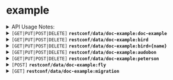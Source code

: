 
# example



<details><summary>API Usage Notes:</summary>

#### General API Usage Notes
* `DELETE` implementation may be disallowed or ignored depending on the context
* Lists use `../path={key}/...` instead of `.../path/key/...` to avoid API name collision

#### `GET` Query Parameters

These parameters can be combined.

> | param                            | description | example |
> |----------------------------------|-------------|---------|
> | `content=[non-config\|config]` | Show only read-only fields or only read/write fields |   `.../path?content=config`|
> | `fields=field1;field2` | Return a portion of the data limited to fields listed | `.../path?fields=user%2faddress` |
> | `depth=n` | Return a portion of the data limited to depth of the hierarchy | `.../path?depth=1`
> | `fc.xfields=field1;fields` | Return a portion of the data excluding the fields listed | `.../path?fc.xfields=user%2faddress` |
> | `fc.range=field!{startRow}-[{endRow}]` | For lists, return only limited number of rows | `.../path?fc.range=user!10-20` 

</details>





<details>
 <summary><code>[GET|PUT|POST|DELETE]</code> <code><b>restconf/data/doc-example:doc-example</b></code> </summary>

#### doc-example

**GET Response Data / PUT, POST Request Data**
````json
{
  "bird":[{
     "name":"",
     "family":"",
     "wingSpan":0
  }],
  "level":"",
  "country":"",
  "planet":"",
  "moon":"",
  "audobon":{
     "page":""
  },
  "peterson":{
     "link":""
  }}
````



**Data Details**

> | field   |  type  |  Description |  Details |
> |---------|--------|--------------|----------|
> | bird.name | string  |   |  |
> | bird.family | identityref  |   |  |
> | bird.wingSpan | int32  |  in cm | Default: 64 |
> | level | enumeration  |   | Allowed Values: casual,hobbiest,birdNerd |
> | country | string  |   | choice: origin, case: case0 |
> | planet | string  |   | choice: origin, case: case1 |
> | moon | string  |   | choice: origin, case: case1 |
> | audobon.page | string  |   |  |
> | peterson.link | string  |   |  |

**Responses**
> | http method  |  request body  | response body |
> |--------------|----------------|---------------|
> | `POST`       |  *JSON data*   | - none -      |
> | `PUT`       |  *JSON data*   | - none -      |
> | `GET`       |  - none -      | *JSON data*   |
> | `DELETE`     |  - none -      | - none -      |

**HTTP response codes**
> | http code |  reason for code    |
> |-----------|---------------------|
> | 200       | success             |
> | 401       | not authorized      |
> | 400       | invalid request     |
> | 404       | data does not exist |
> | 500       | internal error      |

**Examples**
````bash
# retrieve data
curl https://server/restconf/data/doc-example:doc-example

# update existing data
curl -X PUT -d @data.json https://server/restconf/data/doc-example:doc-example

# create new data
curl -X POST -d @data.json https://server/restconf/data/doc-example:doc-example

# delete current data
curl -X DELETE https://server/restconf/data/doc-example:doc-example
````
</details>





<details>
 <summary><code>[GET|PUT|POST|DELETE]</code> <code><b>restconf/data/doc-example:bird</b></code> </summary>

#### bird

**GET Response Data / PUT, POST Request Data**
````json
{"bird":[{ 
  "name":"",
  "family":"",
  "wingSpan":0}, {"..."}]}
````



**Data Details**

> | field   |  type  |  Description |  Details |
> |---------|--------|--------------|----------|
> | name | string  |   |  |
> | family | identityref  |   |  |
> | wingSpan | int32  |  in cm | Default: 64 |

**Responses**
> | http method  |  request body  | response body |
> |--------------|----------------|---------------|
> | `POST`       |  *JSON data*   | - none -      |
> | `PUT`       |  *JSON data*   | - none -      |
> | `GET`       |  - none -      | *JSON data*   |
> | `DELETE`     |  - none -      | - none -      |

**HTTP response codes**
> | http code |  reason for code    |
> |-----------|---------------------|
> | 200       | success             |
> | 401       | not authorized      |
> | 400       | invalid request     |
> | 404       | data does not exist |
> | 500       | internal error      |

**Examples**
````bash
# retrieve data
curl https://server/restconf/data/doc-example:bird

# update existing data
curl -X PUT -d @data.json https://server/restconf/data/doc-example:bird

# create new data
curl -X POST -d @data.json https://server/restconf/data/doc-example:bird

# delete current data
curl -X DELETE https://server/restconf/data/doc-example:bird
````
</details>




<details>
 <summary><code>[GET|PUT|POST|DELETE]</code> <code><b>restconf/data/doc-example:bird={name}</b></code> </summary>

#### bird={name}

**GET Response Data / PUT, POST Request Data**
````json
{
  "name":"",
  "family":"",
  "wingSpan":0}
````



**Data Details**

> | field   |  type  |  Description |  Details |
> |---------|--------|--------------|----------|
> | name | string  |   |  |
> | family | identityref  |   |  |
> | wingSpan | int32  |  in cm | Default: 64 |

**Responses**
> | http method  |  request body  | response body |
> |--------------|----------------|---------------|
> | `POST`       |  *JSON data*   | - none -      |
> | `PUT`       |  *JSON data*   | - none -      |
> | `GET`       |  - none -      | *JSON data*   |
> | `DELETE`     |  - none -      | - none -      |

**HTTP response codes**
> | http code |  reason for code    |
> |-----------|---------------------|
> | 200       | success             |
> | 401       | not authorized      |
> | 400       | invalid request     |
> | 404       | data does not exist |
> | 500       | internal error      |

**Examples**
````bash
# retrieve data
curl https://server/restconf/data/doc-example:bird={name}

# update existing data
curl -X PUT -d @data.json https://server/restconf/data/doc-example:bird={name}

# create new data
curl -X POST -d @data.json https://server/restconf/data/doc-example:bird={name}

# delete current data
curl -X DELETE https://server/restconf/data/doc-example:bird={name}
````
</details>





<details>
 <summary><code>[GET|PUT|POST|DELETE]</code> <code><b>restconf/data/doc-example:audobon</b></code> </summary>

#### audobon

**GET Response Data / PUT, POST Request Data**
````json
{
  "page":""}
````



**Data Details**

> | field   |  type  |  Description |  Details |
> |---------|--------|--------------|----------|
> | page | string  |   |  |

**Responses**
> | http method  |  request body  | response body |
> |--------------|----------------|---------------|
> | `POST`       |  *JSON data*   | - none -      |
> | `PUT`       |  *JSON data*   | - none -      |
> | `GET`       |  - none -      | *JSON data*   |
> | `DELETE`     |  - none -      | - none -      |

**HTTP response codes**
> | http code |  reason for code    |
> |-----------|---------------------|
> | 200       | success             |
> | 401       | not authorized      |
> | 400       | invalid request     |
> | 404       | data does not exist |
> | 500       | internal error      |

**Examples**
````bash
# retrieve data
curl https://server/restconf/data/doc-example:audobon

# update existing data
curl -X PUT -d @data.json https://server/restconf/data/doc-example:audobon

# create new data
curl -X POST -d @data.json https://server/restconf/data/doc-example:audobon

# delete current data
curl -X DELETE https://server/restconf/data/doc-example:audobon
````
</details>





<details>
 <summary><code>[GET|PUT|POST|DELETE]</code> <code><b>restconf/data/doc-example:peterson</b></code> </summary>

#### peterson

**GET Response Data / PUT, POST Request Data**
````json
{
  "link":""}
````



**Data Details**

> | field   |  type  |  Description |  Details |
> |---------|--------|--------------|----------|
> | link | string  |   |  |

**Responses**
> | http method  |  request body  | response body |
> |--------------|----------------|---------------|
> | `POST`       |  *JSON data*   | - none -      |
> | `PUT`       |  *JSON data*   | - none -      |
> | `GET`       |  - none -      | *JSON data*   |
> | `DELETE`     |  - none -      | - none -      |

**HTTP response codes**
> | http code |  reason for code    |
> |-----------|---------------------|
> | 200       | success             |
> | 401       | not authorized      |
> | 400       | invalid request     |
> | 404       | data does not exist |
> | 500       | internal error      |

**Examples**
````bash
# retrieve data
curl https://server/restconf/data/doc-example:peterson

# update existing data
curl -X PUT -d @data.json https://server/restconf/data/doc-example:peterson

# create new data
curl -X POST -d @data.json https://server/restconf/data/doc-example:peterson

# delete current data
curl -X DELETE https://server/restconf/data/doc-example:peterson
````
</details>




  <details>
 <summary><code>[POST]</code> <code><b>restconf/data/doc-example:fly</b></code> </summary>
 
#### fly

 **Request Body**
    
      
````json
{
  "vector":{
     "x":""
  },
  "x":"",
  "originalWeight":0
}
````

**Request Body Details**

> | field   |  type  |  Description |  Details |
> |---------|--------|--------------|----------|
> | vector.x | string  |   |  |
> | x | string  |   |  |
> | originalWeight | decimal64  |   |  |
    

**Response Body**
    
      
````json
{
  "log":[{
     "length":0
  }],
  "length":0,
  "speed":0
}
````

**Response Body Details**

> | field   |  type  |  Description |  Details |
> |---------|--------|--------------|----------|
> | log.length | int32  |   |  |
> | length | int32  |   |  |
> | speed | decimal64  |   |  |
    

**HTTP response codes**

> | http code |  reason for code |
> |-----------|------------------|
> | 200       | success          |
> | 401       | not authorized   |
> | 400       | invalid request  |
> | 404       | data does not exist |
> | 500       | internal error   |

**Examples**
````bash
# call function
curl -X POST -d @request.json] https://server/restconf/data/doc-example:fly
````
  </details>

  



  <details>
 <summary><code>[GET]</code> <code><b>restconf/data/doc-example:migration</b></code> </summary>

#### migration

**Response Stream** [SSE Format](https://html.spec.whatwg.org/multipage/server-sent-events.html#server-sent-events)

````
data: {first JSON message all on one line followed by 2 CRLFs}

data: {next JSON message with same format all on one line ...}
````

Each JSON message would have following data
````json
{
  "logEntry":"",
  "status":{
     "energyLevel":0
  },
  "energyLevel":0,
  "choice1":"",
  "choice2":""
}
````

**Response Body Details**

> | field   |  type  |  Description |  Details |
> |---------|--------|--------------|----------|
> | logEntry | string  |   |  |
> | status.energyLevel | int64  |   |  |
> | energyLevel | int64  |   |  |
> | choice1 | string  |   | choice: notifChoice, case: choice1 |
> | choice2 | string  |   | choice: notifChoice, case: choice2 |

**Example**
````bash
# retrieve data stream, adjust timeout for slower streams
curl -N https://server/restconf/data/doc-example:migration
````

</details>
  

